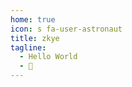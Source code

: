 ```yaml
---
home: true
icon: s fa-user-astronaut
title: zkye
tagline:
  - Hello World
  - 🍻
---
```


<center>
    <i class="fab fa-simplybuilt"></i>
</center>

